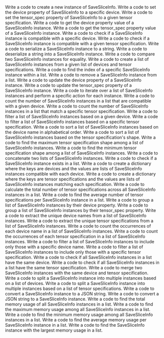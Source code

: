 Write a code to create a new instance of SaveSliceInfo.
Write a code to set the device property of SaveSliceInfo to a specific device.
Write a code to set the tensor_spec property of SaveSliceInfo to a given tensor specification.
Write a code to get the device property value of a SaveSliceInfo instance.
Write a code to get the tensor_spec property value of a SaveSliceInfo instance.
Write a code to check if a SaveSliceInfo instance is compatible with a specific device.
Write a code to check if a SaveSliceInfo instance is compatible with a given tensor specification.
Write a code to serialize a SaveSliceInfo instance to a string.
Write a code to deserialize a string into a SaveSliceInfo instance.
Write a code to compare two SaveSliceInfo instances for equality.
Write a code to create a list of SaveSliceInfo instances from a given list of devices and tensor specifications.
Write a code to find the index of a specific SaveSliceInfo instance within a list.
Write a code to remove a SaveSliceInfo instance from a list.
Write a code to update the device property of a SaveSliceInfo instance.
Write a code to update the tensor_spec property of a SaveSliceInfo instance.
Write a code to iterate over a list of SaveSliceInfo instances and perform a specific action for each instance.
Write a code to count the number of SaveSliceInfo instances in a list that are compatible with a given device.
Write a code to count the number of SaveSliceInfo instances in a list that match a specific tensor specification.
Write a code to filter a list of SaveSliceInfo instances based on a given device.
Write a code to filter a list of SaveSliceInfo instances based on a specific tensor specification.
Write a code to sort a list of SaveSliceInfo instances based on the device name in alphabetical order.
Write a code to sort a list of SaveSliceInfo instances based on the tensor specification's shape.
Write a code to find the maximum tensor specification shape among a list of SaveSliceInfo instances.
Write a code to find the minimum tensor specification shape among a list of SaveSliceInfo instances.
Write a code to concatenate two lists of SaveSliceInfo instances.
Write a code to check if a SaveSliceInfo instance exists in a list.
Write a code to create a dictionary where the keys are devices and the values are lists of SaveSliceInfo instances compatible with each device.
Write a code to create a dictionary where the keys are tensor specifications and the values are lists of SaveSliceInfo instances matching each specification.
Write a code to calculate the total number of tensor specifications across all SaveSliceInfo instances in a list.
Write a code to find the average number of tensor specifications per SaveSliceInfo instance in a list.
Write a code to group a list of SaveSliceInfo instances by their device property.
Write a code to group a list of SaveSliceInfo instances by their tensor_spec property.
Write a code to extract the unique device names from a list of SaveSliceInfo instances.
Write a code to extract the unique tensor specifications from a list of SaveSliceInfo instances.
Write a code to count the occurrences of each device name in a list of SaveSliceInfo instances.
Write a code to count the occurrences of each tensor specification in a list of SaveSliceInfo instances.
Write a code to filter a list of SaveSliceInfo instances to include only those with a specific device name.
Write a code to filter a list of SaveSliceInfo instances to include only those with a specific tensor specification.
Write a code to check if all SaveSliceInfo instances in a list have the same device.
Write a code to check if all SaveSliceInfo instances in a list have the same tensor specification.
Write a code to merge two SaveSliceInfo instances with the same device and tensor specification.
Write a code to split a SaveSliceInfo instance into multiple instances based on a list of devices.
Write a code to split a SaveSliceInfo instance into multiple instances based on a list of tensor specifications.
Write a code to convert a SaveSliceInfo instance to a JSON string.
Write a code to convert a JSON string to a SaveSliceInfo instance.
Write a code to find the total memory usage of all SaveSliceInfo instances in a list.
Write a code to find the maximum memory usage among all SaveSliceInfo instances in a list.
Write a code to find the minimum memory usage among all SaveSliceInfo instances in a list.
Write a code to find the average memory usage per SaveSliceInfo instance in a list.
Write a code to find the SaveSliceInfo instance with the largest memory usage in a list.